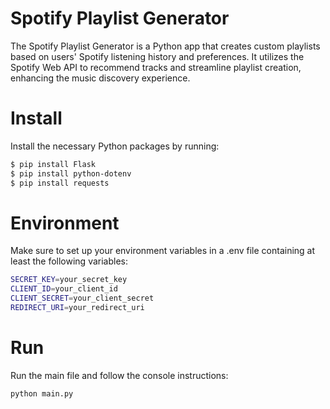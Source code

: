 # Spotify Playlist Generator
The Spotify Playlist Generator is a Python app that creates custom playlists based on users' Spotify listening history and preferences. It utilizes the Spotify Web API to recommend tracks and streamline playlist creation, enhancing the music discovery experience.

# Install
Install the necessary Python packages by running:
```bash 
$ pip install Flask
$ pip install python-dotenv
$ pip install requests
```

# Environment
Make sure to set up your environment variables in a .env file containing at least the following variables:
```bash 
SECRET_KEY=your_secret_key
CLIENT_ID=your_client_id
CLIENT_SECRET=your_client_secret
REDIRECT_URI=your_redirect_uri
```

# Run
Run the main file and follow the console instructions:
```bash 
python main.py
```
